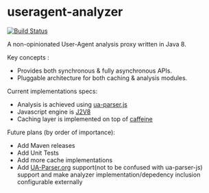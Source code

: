 # useragent-analyzer
[![Build Status](https://travis-ci.org/sheinbergon/governator-vault.svg?branch=master)](https://travis-ci.org/sheinbergon/useragent-analyzer)

A non-opinionated User-Agent analysis proxy written in Java 8.

Key concepts :
- Provides both synchronous & fully asynchronous APIs.  
- Pluggable architecture for both caching & analysis modules.

Current implementations specs:
- Analysis is achieved using [ua-parser.js](https://github.com/faisalman/ua-parser-js)
- Javascript engine is [J2V8](https://github.com/eclipsesource/J2V8)
- Caching layer is implemented on top of [caffeine](https://github.com/ben-manes/caffeine)

Future plans (by order of importance):
- Add Maven releases
- Add Unit Tests
- Add more cache implementations 
- Add [UA-Parser.org](http://www.uaparser.org/) support(not to be confused with ua-parser-js) support and make analyzer implementation/depedency inclusion configurable externally